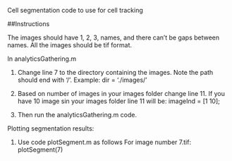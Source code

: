 Cell segmentation code to use for cell tracking

##Instructions

The images should have 1, 2, 3, names, and there can’t be gaps between names. All the images should be tif format.

In analyticsGathering.m 
1. Change line 7 to the directory containing the images. Note the path should end with ‘/’. Example: dir = ‘./images/’
2. Based on number of images in your images folder change line 11. If you have 10 image sin your images folder line 11 will be:
		imageInd = [1 10];

3. Then run the  analyticsGathering.m code.

Plotting segmentation results:
1. Use code plotSegment.m as follows
    For image number 7.tif:
	plotSegment(7)
